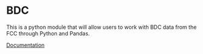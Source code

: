 # BDC

This is a python module that will allow users to work with BDC data from the FCC through Python and Pandas.

[Documentation](docs/index.md)